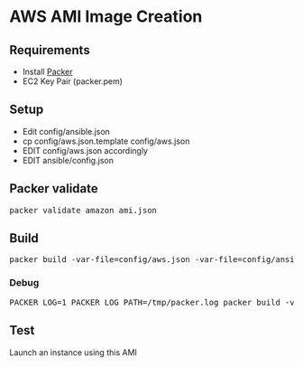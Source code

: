 # AWS AMI Image Creation

## Requirements

* Install [Packer](https://www.packer.io/downloads.html)
* EC2 Key Pair (packer.pem)

## Setup
* Edit config/ansible.json
* cp config/aws.json.template config/aws.json
* EDIT config/aws.json accordingly
* EDIT ansible/config.json

## Packer validate

<pre>
packer validate amazon_ami.json
</pre>

## Build

<pre>
packer build -var-file=config/aws.json -var-file=config/ansible.json amazon_ami.json
</pre>

### Debug

<pre>
PACKER_LOG=1 PACKER_LOG_PATH=/tmp/packer.log packer build -var-file=config/aws.json -var-file=config/ansible.json amazon_ami.json
</pre>

## Test

Launch an instance using this AMI
